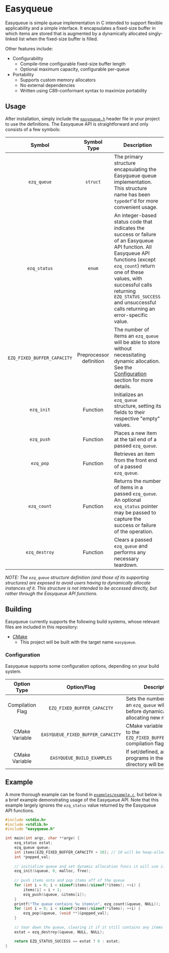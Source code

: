 # Easyqueue
Easyqueue is simple queue implementation in C intended to support flexible applicability and a simple interface. It encapsulates a fixed-size buffer in which items are stored that is augmented by a dynamically allocated singly-linked list when the fixed-size buffer is filled.

Other features include:

- Configurability
  - Compile-time configurable fixed-size buffer length
  - Optional maximum capacity, configurable per-queue
- Portability
  - Supports custom memory allocators
  - No external dependencies
  - Written using C89-conformant syntax to maximize portability

## Usage

After installation, simply include the [`easyqueue.h`](include/easyqueue.h) header file in your project to use the definitions. The Easyqueue API is straightforward and only consists of a few symbols:

|         **Symbol**          |     **Symbol Type**     | **Description**                                                                                                                                                                                                                                                                              |
|:---------------------------:|:-----------------------:|----------------------------------------------------------------------------------------------------------------------------------------------------------------------------------------------------------------------------------------------------------------------------------------------|
|         `ezq_queue`         |        `struct`         | The primary structure encapsulating the Easyqueue queue implementation. This structure name has been `typedef`'d for more convenient usage.                                                                                                                                                  |
|        `ezq_status`         |         `enum`          | An integer-based status code that indicates the success or failure of an Easyqueue API function. All Easyqueue API functions (except `ezq_count`) return one of these values, with successful calls returning `EZQ_STATUS_SUCCESS` and unsuccessful calls returning an error-specific value. |
| `EZQ_FIXED_BUFFER_CAPACITY` | Preprocessor definition | The number of items an `ezq_queue` will be able to store without necessitating dynamic allocation. See the [Configuration](#configuration) section for more details.                                                                                                                         |
|         `ezq_init`          |        Function         | Initializes an `ezq_queue` structure, setting its fields to their respective "empty" values.                                                                                                                                                                                                 |
|         `ezq_push`          |        Function         | Places a new item at the tail end of a passed `ezq_queue`.                                                                                                                                                                                                                                   |
|          `ezq_pop`          |        Function         | Retrieves an item from the front end of a passed `ezq_queue`.                                                                                                                                                                                                                                |
|         `ezq_count`         |        Function         | Returns the number of items in a passed `ezq_queue`. An optional `ezq_status` pointer may be passed to capture the success or failure of the operation.                                                                                                                                      |
|        `ezq_destroy`        |        Function         | Clears a passed `ezq_queue` and performs any necessary teardown.                                                                                                                                                                                                                             |

_NOTE: The `ezq_queue` structure definition (and those of its supporting structures) are exposed to avoid users having to dynamically allocate instances of it. This structure is not intended to be accessed directly, but rather through the Easyqueue API functions._

## Building

Easyqueue currently supports the following build systems, whose relevant files are included in this repository:

- [CMake](https://cmake.org/)
  - This project will be built with the target name `easyqueue`.

### Configuration

Easyqueue supports some configuration options, depending on your build system.

|   Option Type    |            Option/Flag            | Description                                                                                   | Default Value |
|:----------------:|:---------------------------------:|-----------------------------------------------------------------------------------------------|:-------------:|
| Compilation Flag |    `EZQ_FIXED_BUFFER_CAPACITY`    | Sets the number of items an `ezq_queue` will support before dynamically allocating new nodes. |     `32`      |
|  CMake Variable  | `EASYQUEUE_FIXED_BUFFER_CAPACITY` | CMake variable equivalent to the `EZQ_FIXED_BUFFER_CAPACITY` compilation flag.                |     `32`      |
|  CMake Variable  |    `EASYQUEUE_BUILD_EXAMPLES`     | If set/defined, any example programs in the `examples/` directory will be built.              |    _unset_    |

## Example

A more thorough example can be found in [`examples/example.c`](examples/example.c), but below is a brief example demonstrating usage of the Easyqueue API. Note that this example largely ignores the `ezq_status` value returned by the Easyqueue API functions.

```c
#include <stdio.h>
#include <stdlib.h>
#include "easyqueue.h"

int main(int argc, char **argv) {
    ezq_status estat;
    ezq_queue queue;
    int items[EZQ_FIXED_BUFFER_CAPACITY + 10]; // 10 will be heap-allocated
    int *popped_val;
    
    // initialize queue and set dynamic allocation funcs it will use if needed
    ezq_init(&queue, 0, malloc, free);
    
    // push items onto and pop items off of the queue
    for (int i = 0; i < sizeof(items)/sizeof(*items); ++i) {
        items[i] = i + 1;
        ezq_push(&queue, &items[i]);
    }
    printf("The queue contains %u items\n", ezq_count(&queue, NULL));
    for (int i = 0; i < sizeof(items)/sizeof(*items); ++i) {
        ezq_pop(&queue, (void **)&popped_val);
    }
    
    // tear down the queue, clearing it if it still contains any items
    estat = ezq_destroy(&queue, NULL, NULL);

    return EZQ_STATUS_SUCCESS == estat ? 0 : estat;
}
```

